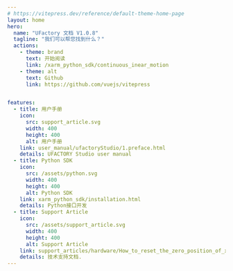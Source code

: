 ```yaml
---
# https://vitepress.dev/reference/default-theme-home-page
layout: home
hero:
  name: "UFactory 文档 V1.0.8"
  tagline: "我们可以帮您找到什么？"
  actions:
    - theme: brand
      text: 开始阅读
      link: /xarm_python_sdk/continuous_inear_motion
    - theme: alt
      text: Github
      link: https://github.com/vuejs/vitepress


features:
  - title: 用户手册
    icon: 
      src: support_article.svg
      width: 400
      height: 400
      alt: 用户手册
    link: user_manual/ufactoryStudio/1.preface.html
    details: UFACTORY Studio user manual
  - title: Python SDK
    icon: 
      src: /assets/python.svg
      width: 400
      height: 400
      alt: Python SDK
    link: xarm_python_sdk/installation.html
    details: Python接口开发
  - title: Support Article
    icon: 
      src: /assets/support_article.svg
      width: 400
      height: 400
      alt: Support Article
    link: support_articles/hardware/How_to_reset_the_zero_position_of_xArm_Gripper.html
    details: 技术支持文档.
---
```


